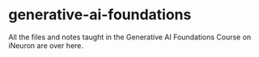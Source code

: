 # generative-ai-foundations
All the files and notes taught in the Generative AI Foundations Course on iNeuron are over here.
